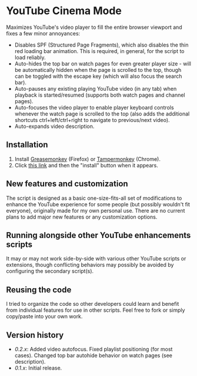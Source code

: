 # YouTube Cinema Mode

Maximizes YouTube's video player to fill the entire browser viewport and fixes a few minor annoyances:

* Disables SPF (Structured Page Fragments), which also disables the thin red loading bar animation. This is required, in general, for the script to load reliably.
* Auto-hides the top bar on watch pages for even greater player size - will be automatically hidden when the page is scrolled to the top, though can be toggled with the escape key (which will also focus the search bar).
* Auto-pauses any existing playing YouTube video (in any tab) when playback is started/resumed (supports both watch pages and channel pages).
* Auto-focuses the video player to enable player keyboard controls whenever the watch page is scrolled to the top (also adds the additional shortcuts ctrl+left/ctrl+right to navigate to previous/next video).
* Auto-expands video description.

## Installation

1. Install [Greasemonkey](https://addons.mozilla.org/en-US/firefox/addon/greasemonkey/) (Firefox) or [Tampermonkey](https://chrome.google.com/webstore/detail/tampermonkey/dhdgffkkebhmkfjojejmpbldmpobfkfo?hl=en) (Chrome).
2. Click [this link](https://github.com/rotemdan/YouTubeCinemaMode/raw/master/YouTube_Cinema_Mode.user.js) and then the "install" button when it appears.

## New features and customization

The script is designed as a basic one-size-fits-all set of modifications to enhance the YouTube experience for some people (but possibly wouldn't fit everyone), originally made for my own personal use. There are no current plans to add major new features or any customization options.

## Running alongside other YouTube enhancements scripts

It may or may not work side-by-side with various other YouTube scripts or extensions, though conflicting behaviors may possibly be avoided by configuring the secondary script(s).

## Reusing the code

I tried to organize the code so other developers could learn and benefit from individual features for use in other scripts. Feel free to fork or simply copy/paste into your own work.

## Version history

* _0.2.x_: Added video autofocus. Fixed playlist positioning (for most cases). Changed top bar autohide behavior on watch pages (see description).
* _0.1.x_: Initial release.
